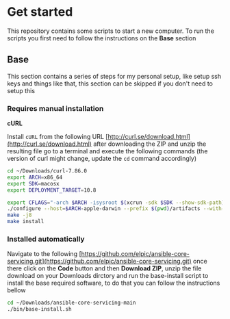 # Get started

This repository contains some scripts to start a new computer. To run the scripts
you first need to follow the instructions on the **Base** section 
 
## Base

This section contains a series of steps for my personal setup, like setup ssh keys 
and things like that, this section can be skipped if you don't need to setup this

### Requires manual installation

**cURL**

Install `cURL` from the following URL [http://curl.se/download.html](http://curl.se/download.html)
after downloading the ZIP and unzip the resulting file go to a terminal and execute the following
commands (the version of curl might change, update the `cd` command accordingly)

```bash
cd ~/Downloads/curl-7.86.0
export ARCH=x86_64
export SDK=macosx
export DEPLOYMENT_TARGET=10.8

export CFLAGS="-arch $ARCH -isysroot $(xcrun -sdk $SDK --show-sdk-path) -m$SDK-version-min=$DEPLOYMENT_TARGET"
./configure --host=$ARCH-apple-darwin --prefix $(pwd)/artifacts --with-secure-transport
make -j8
make install
```

### Installed automatically

Navigate to the following 
[https://github.com/elpic/ansible-core-servicing.git](https://github.com/elpic/ansible-core-servicing.git) 
once there click on the **Code** button and then **Download ZIP**, unzip the file download on your
Downloads dirctory and run the base-install script to install the base required software, to do
that you can follow the instructions bellow 

```bash
cd ~/Downloads/ansible-core-servicing-main
./bin/base-install.sh 
```
